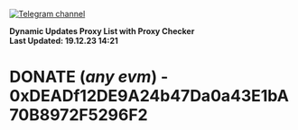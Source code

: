 [![Telegram channel](https://img.shields.io/endpoint?url=https://runkit.io/damiankrawczyk/telegram-badge/branches/master?url=https://t.me/n4z4v0d)](https://t.me/n4z4v0d) 

**Dynamic Updates Proxy List with Proxy Checker**  
**Last Updated: 19.12.23 14:21**

# DONATE (_any evm_) - 0xDEADf12DE9A24b47Da0a43E1bA70B8972F5296F2
